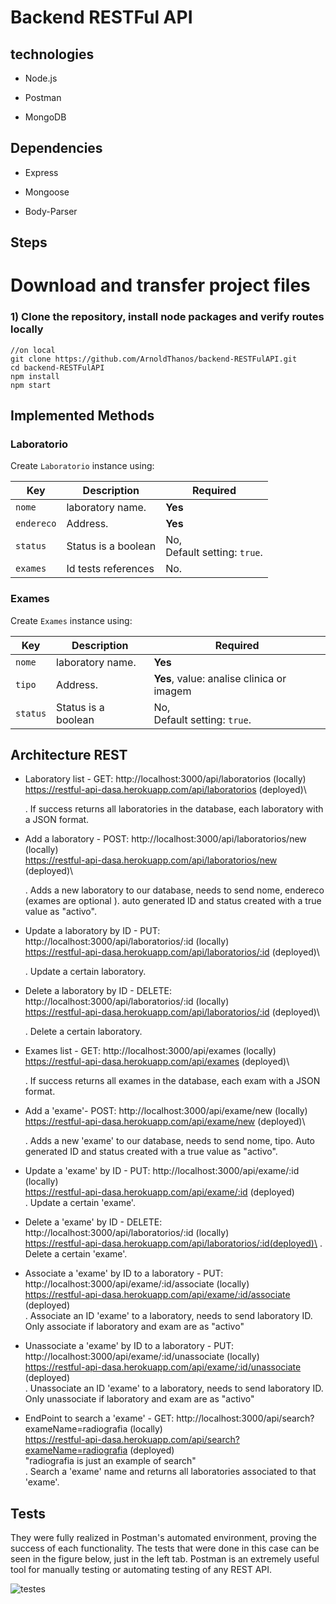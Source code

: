 # Backend RESTFul API

## technologies

- Node.js 

- Postman 

- MongoDB 

## Dependencies

- Express 

- Mongoose 

- Body-Parser 

## Steps
 
# Download and transfer project files

### 1) Clone the repository, install node packages  and verify routes locally

``` 
//on local
git clone https://github.com/ArnoldThanos/backend-RESTFulAPI.git
cd backend-RESTFulAPI
npm install
npm start
```

## Implemented Methods

### Laboratorio

Create `Laboratorio` instance using:

 Key| Description| Required
 ---|---|---
 `nome`       | laboratory name.             | **Yes**
 `endereco`      | Address.                            | **Yes**
 `status`  | Status is a boolean                         | No, <br> Default setting: `true`.
 `exames` | Id tests references | No.

### Exames

Create `Exames` instance using:

 Key| Description| Required
 ---|---|---
 `nome`       | laboratory name.             | **Yes**
 `tipo`      | Address.                            | **Yes**, value:  analise clinica or imagem
 `status`  | Status is a boolean                         | No, <br> Default setting: `true`.


## Architecture REST

- Laboratory list - GET: http://localhost:3000/api/laboratorios (locally) \
                         https://restful-api-dasa.herokuapp.com/api/laboratorios (deployed)\

   .  If success returns all laboratories in the database, each laboratory with a JSON format.
   
- Add a laboratory - POST: http://localhost:3000/api/laboratorios/new (locally)\
                           https://restful-api-dasa.herokuapp.com/api/laboratorios/new (deployed)\
  
  . Adds a new laboratory to our database, needs to send nome, endereco (exames are optional ). auto generated ID and status created with a true value as "activo".
  
- Update a laboratory by ID - PUT: http://localhost:3000/api/laboratorios/:id (locally)\
                                   https://restful-api-dasa.herokuapp.com/api/laboratorios/:id (deployed)\

  . Update a certain laboratory.
  
- Delete a laboratory by ID - DELETE: http://localhost:3000/api/laboratorios/:id (locally)\
                                      https://restful-api-dasa.herokuapp.com/api/laboratorios/:id (deployed)\

   . Delete a certain laboratory.
   
- Exames list - GET: http://localhost:3000/api/exames (locally)\
                     https://restful-api-dasa.herokuapp.com/api/exames (deployed)\
                     
   .  If success returns all exames in the database, each exam with a JSON format.
   
- Add a 'exame'- POST: http://localhost:3000/api/exame/new (locally)\
                       https://restful-api-dasa.herokuapp.com/api/exame/new (deployed)\
  
  . Adds a new 'exame' to our database, needs to send nome, tipo. Auto generated ID and status created with a true value as "activo".
  
- Update a 'exame' by ID - PUT: http://localhost:3000/api/exame/:id (locally)\
                                https://restful-api-dasa.herokuapp.com/api/exame/:id (deployed)\
  . Update a certain 'exame'.
  
- Delete a 'exame' by ID - DELETE: http://localhost:3000/api/laboratorios/:id (locally)\
                                   https://restful-api-dasa.herokuapp.com/api/laboratorios/:id(deployed)\
   . Delete a certain 'exame'.
   
- Associate a 'exame' by ID to a laboratory - PUT: http://localhost:3000/api/exame/:id/associate (locally)\
                                                   https://restful-api-dasa.herokuapp.com/api/exame/:id/associate (deployed)\
  . Associate an ID 'exame' to a laboratory, needs to send laboratory ID. Only associate if laboratory and exam are as "activo"
  
- Unassociate a 'exame' by ID to a laboratory - PUT: http://localhost:3000/api/exame/:id/unassociate (locally)\
                                                     https://restful-api-dasa.herokuapp.com/api/exame/:id/unassociate (deployed)\
  . Unassociate an ID 'exame' to a laboratory, needs to send laboratory ID. Only unassociate if laboratory and exam are as "activo"

- EndPoint to search a 'exame' - GET: http://localhost:3000/api/search?exameName=radiografia (locally)\
                                      https://restful-api-dasa.herokuapp.com/api/search?exameName=radiografia (deployed)\
                                      "radiografia is just an example of search" \
  . Search a 'exame' name and returns all laboratories associated to that 'exame'.
  
## Tests

They were fully realized in Postman's automated environment, proving the success of each functionality. The tests that were done in this case can be seen in the figure below, just in the left tab. Postman is an extremely useful tool for manually testing or automating testing of any REST API.


![testes](https://res.cloudinary.com/dnyvrnqdx/image/upload/v1567022026/samples/Screenshot_from_2019-08-28_16-51-57_zeo1jr.png)




